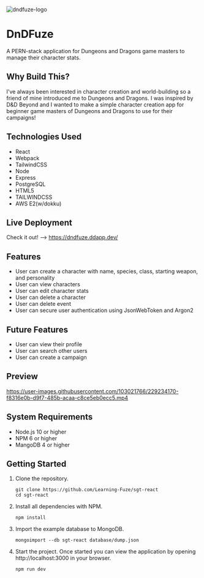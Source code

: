 ![dndfuze-logo](https://user-images.githubusercontent.com/103021766/229954207-ca4abf06-e7a7-4e86-9e1d-f4871a6630ac.png)

# DnDFuze

A PERN-stack application for Dungeons and Dragons game masters to manage their character stats.

## Why Build This?

I've always been interested in character creation and world-building so a friend of mine introduced me to Dungeons and Dragons. I was inspired by D&D Beyond and I wanted to make a simple character creation app for beginner game masters of Dungeons and Dragons to use for their campaigns!

## Technologies Used
- React
- Webpack
- TailwindCSS
- Node
- Express
- PostgreSQL
- HTML5
- TAILWINDCSS
- AWS E2(w/dokku)

## Live Deployment
Check it out! --> https://dndfuze.ddapp.dev/

## Features
- User can create a character with name, species, class, starting weapon, and personality
- User can view characters
- User can edit character stats
- User can delete a character
- User can delete event
- User can secure user authentication using JsonWebToken and Argon2

## Future Features
- User can view their profile
- User can search other users
- User can create a campaign

## Preview
https://user-images.githubusercontent.com/103021766/229234170-f8316e0b-d9f7-485b-acaa-c8ce5eb0ecc5.mp4

## System Requirements
- Node.js 10 or higher
- NPM 6 or higher
- MangoDB 4 or higher

## Getting Started
1. Clone the repository.

    ```shell
    git clone https://github.com/Learning-Fuze/sgt-react
    cd sgt-react
    ```

1. Install all dependencies with NPM.

    ```shell
    npm install
    ```

1. Import the example database to MongoDB.

    ```shell
    mongoimport --db sgt-react database/dump.json
    ```

1. Start the project. Once started you can view the application by opening http://localhost:3000 in your browser.

    ```shell
    npm run dev
    ```

